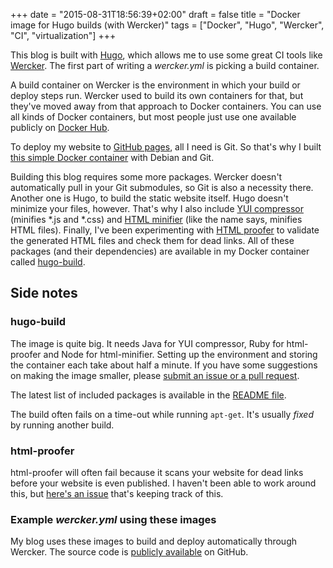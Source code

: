 +++
date = "2015-08-31T18:56:39+02:00"
draft = false
title = "Docker image for Hugo builds (with Wercker)"
tags = ["Docker", "Hugo", "Wercker", "CI", "virtualization"]
+++

This blog is built with [Hugo](http://gohugo.io), which allows me to use some great CI tools like [Wercker](http://wercker.com). The first part of writing a *wercker.yml* is picking a build container.

A build container on Wercker is the environment in which your build or deploy steps run. Wercker used to build its own containers for that, but they've moved away from that approach to Docker containers. You can use all kinds of Docker containers, but most people just use one available publicly on [Docker Hub](https://registry.hub.docker.com/).

To deploy my website to [GitHub pages](https://pages.github.com/), all I need is Git. So that's why I built [this simple Docker container](https://hub.docker.com/r/samueldebruyn/debian-git/) with Debian and Git.

Building this blog requires some more packages. Wercker doesn't automatically pull in your Git submodules, so Git is also a necessity there. Another one is Hugo, to build the static website itself. Hugo doesn't minimize your files, however. That's why I also include [YUI compressor](https://github.com/yui/yuicompressor) (minifies *.js and *.css) and [HTML minifier](https://github.com/kangax/html-minifier) (like the name says, minifies HTML files). Finally, I've been experimenting with [HTML proofer](https://github.com/gjtorikian/html-proofer) to validate the generated HTML files and check them for dead links. All of these packages (and their dependencies) are available in my Docker container called [hugo-build](https://hub.docker.com/r/samueldebruyn/hugo-build/).

## Side notes

### hugo-build

The image is quite big. It needs Java for YUI compressor, Ruby for html-proofer and Node for html-minifier. Setting up the environment and storing the container each take about half a minute. If you have some suggestions on making the image smaller, please [submit an issue or a pull request](https://github.com/SamuelDebruyn/docker-hugo-build).

The latest list of included packages is available in the [README file](https://github.com/SamuelDebruyn/docker-hugo-build).

The build often fails on a time-out while running `apt-get`. It's usually *fixed* by running another build.

### html-proofer

html-proofer will often fail because it scans your website for dead links before your website is even published. I haven't been able to work around this, but [here's an issue](https://github.com/gjtorikian/html-proofer/pull/178) that's keeping track of this.

### Example *wercker.yml* using these images

My blog uses these images to build and deploy automatically through Wercker. The source code is [publicly available](https://github.com/SamuelDebruyn/sa.muel.be-hugo) on GitHub.